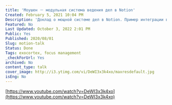 ```yaml
---
title: 'Моушен － модульная система ведения дел в Notion'
Created: February 5, 2021 10:04 PM
Description: 'Доклад о мощной системе дел в Notion. Пример интеграции в один инструмент: задач, проектов, спринтов, дневников, базы знаний, календаря и прочих штук.'
Featured: No
Last Updated: October 3, 2022 2:01 PM
Public: Yes
Published: 2020/08/01
Slug: motion-talk
Status: Done
Tags: exocortex, focus management
_checkForUrl: Yes
archived: No
content_type: talk
cover_image: http://i3.ytimg.com/vi/DeWI3x3k4xo/maxresdefault.jpg
isEng: No
---
```


[https://www.youtube.com/watch?v=DeWI3x3k4xo](https://www.youtube.com/watch?v=DeWI3x3k4xo)